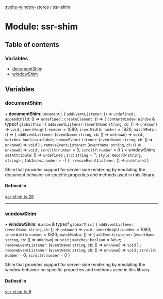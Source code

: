 [svelte-window-stores](../README.md) / ssr-shim

# Module: ssr-shim

## Table of contents

### Variables

- [documentShim](ssr_shim.md#documentshim)
- [windowShim](ssr_shim.md#windowshim)

## Variables

### documentShim

• **documentShim**: `Document` \| { `addEventListener`: () => `undefined` ; `appendChild`: () => `undefined` ; `createElement`: () => { `contentWindow`: `Window` & typeof `globalThis` \| { `addEventListener`: (`eventName`: `string`, `cb`: () => `unknown`) => `void` ; `innerHeight`: `number` = 1080; `innerWidth`: `number` = 1920; `matchMedia`: () => { `addEventListener`: (`eventName`: `string`, `cb`: () => `unknown`) => `void` ; `matches`: `boolean` = false; `removeEventListener`: (`eventName`: `string`, `cb`: () => `unknown`) => `void`  } ; `removeEventListener`: (`eventName`: `string`, `cb`: () => `unknown`) => `void` ; `scrollX`: `number` = 0; `scrollY`: `number` = 0 } = windowShim; `setAttribute`: () => `undefined` ; `src`: `string` = ''; `style`: `Record`<`string`, `string`\> ; `tabIndex`: `number` = -1 } ; `removeEventListener`: () => `undefined`  }

Shim that provides support for server-side rendering
by emulating the document behavior on specific
properties and methods used in this library.

#### Defined in

[ssr-shim.ts:28](https://github.com/cdellacqua/svelte-window-stores/blob/main/src/lib/ssr-shim.ts#L28)

___

### windowShim

• **windowShim**: `Window` & typeof `globalThis` \| { `addEventListener`: (`eventName`: `string`, `cb`: () => `unknown`) => `void` ; `innerHeight`: `number` = 1080; `innerWidth`: `number` = 1920; `matchMedia`: () => { `addEventListener`: (`eventName`: `string`, `cb`: () => `unknown`) => `void` ; `matches`: `boolean` = false; `removeEventListener`: (`eventName`: `string`, `cb`: () => `unknown`) => `void`  } ; `removeEventListener`: (`eventName`: `string`, `cb`: () => `unknown`) => `void` ; `scrollX`: `number` = 0; `scrollY`: `number` = 0 }

Shim that provides support for server-side rendering
by emulating the window behavior on specific
properties and methods used in this library.

#### Defined in

[ssr-shim.ts:6](https://github.com/cdellacqua/svelte-window-stores/blob/main/src/lib/ssr-shim.ts#L6)
